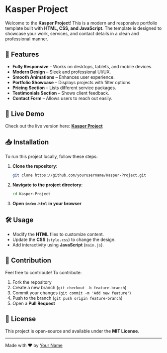 # Kasper Project

Welcome to the **Kasper Project**! This is a modern and responsive portfolio template built with **HTML, CSS, and JavaScript**. The template is designed to showcase your work, services, and contact details in a clean and professional manner.

## 🚀 Features

- **Fully Responsive** – Works on desktops, tablets, and mobile devices.
- **Modern Design** – Sleek and professional UI/UX.
- **Smooth Animations** – Enhances user experience.
- **Portfolio Showcase** – Displays projects with filter options.
- **Pricing Section** – Lists different service packages.
- **Testimonials Section** – Shows client feedback.
- **Contact Form** – Allows users to reach out easily.

## 📂 Live Demo

Check out the live version here: **[Kasper Project](https://isthatmed.github.io/Kasper-Project/)**

## 📥 Installation

To run this project locally, follow these steps:

1. **Clone the repository**:
   ```sh
   git clone https://github.com/yourusername/Kasper-Project.git
   ```

2. **Navigate to the project directory**:
   ```sh
   cd Kasper-Project
   ```

3. **Open `index.html` in your browser**

## 🛠️ Usage

- Modify the **HTML** files to customize content.
- Update the **CSS** (`style.css`) to change the design.
- Add interactivity using **JavaScript** (`main.js`).

## 🤝 Contribution

Feel free to contribute! To contribute:

1. Fork the repository
2. Create a new branch (`git checkout -b feature-branch`)
3. Commit your changes (`git commit -m 'Add new feature'`)
4. Push to the branch (`git push origin feature-branch`)
5. Open a **Pull Request**

## 📜 License

This project is open-source and available under the **MIT License**.

---

Made with ❤️ by [Your Name](https://github.com/yourusername)
